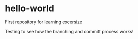 # hello-world
First repository for learning excersize

Testing to see how the branching and committ process works!
